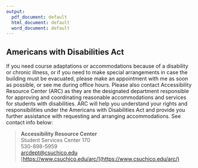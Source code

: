 ```yaml
---
output:
  pdf_document: default
  html_document: default
  word_document: default
---
```

## Americans with Disabilities Act

If you need course adaptations or accommodations because of a disability or chronic illness, or if you need to make special arrangements in case the building must be evacuated, please make an appointment with me as soon as possible, or see me during office hours. Please also contact Accessibility Resource Center (ARC) as they are the designated department responsible for approving and coordinating reasonable accommodations and services for students with disabilities. ARC will help you understand your rights and responsibilities under the Americans with Disabilities Act and provide you further assistance with requesting and arranging accommodations. See contact info below:

> **Accessibility Resource Center** \
  Student Services Center 170 \
  530-898-5959 \
  arcdept@csuchico.edu \
  [https://www.csuchico.edu/arc/](https://www.csuchico.edu/arc/)
